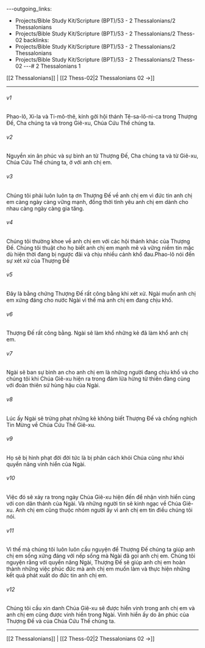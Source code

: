 ---outgoing_links:
  - Projects/Bible Study Kit/Scripture (BPT)/53 - 2 Thessalonians/2 Thessalonians
  - Projects/Bible Study Kit/Scripture (BPT)/53 - 2 Thessalonians/2 Thess-02
backlinks:
  - Projects/Bible Study Kit/Scripture (BPT)/53 - 2 Thessalonians/2 Thessalonians
  - Projects/Bible Study Kit/Scripture (BPT)/53 - 2 Thessalonians/2 Thess-02
---# 2 Thessalonians 1

[[2 Thessalonians]] | [[2 Thess-02|2 Thessalonians 02 →]]
***



###### v1 
Phao-lô, Xi-la và Ti-mô-thê, kính gởi hội thánh Tê-sa-lô-ni-ca trong Thượng Đế, Cha chúng ta và trong Giê-xu, Chúa Cứu Thế chúng ta. 

###### v2 
Nguyền xin ân phúc và sự bình an từ Thượng Đế, Cha chúng ta và từ Giê-xu, Chúa Cứu Thế chúng ta, ở với anh chị em. 

###### v3 
Chúng tôi phải luôn luôn tạ ơn Thượng Đế về anh chị em vì đức tin anh chị em càng ngày càng vững mạnh, đồng thời tình yêu anh chị em dành cho nhau càng ngày càng gia tăng. 

###### v4 
Chúng tôi thường khoe về anh chị em với các hội thánh khác của Thượng Đế. Chúng tôi thuật cho họ biết anh chị em mạnh mẽ và vững niềm tin mặc dù hiện thời đang bị ngược đãi và chịu nhiều cảnh khổ đau.Phao-lô nói đến sự xét xử của Thượng Đế 

###### v5 
Đây là bằng chứng Thượng Đế rất công bằng khi xét xử. Ngài muốn anh chị em xứng đáng cho nước Ngài vì thế mà anh chị em đang chịu khổ. 

###### v6 
Thượng Đế rất công bằng. Ngài sẽ làm khổ những kẻ đã làm khổ anh chị em. 

###### v7 
Ngài sẽ ban sự bình an cho anh chị em là những người đang chịu khổ và cho chúng tôi khi Chúa Giê-xu hiện ra trong đám lửa hừng từ thiên đàng cùng với đoàn thiên sứ hùng hậu của Ngài. 

###### v8 
Lúc ấy Ngài sẽ trừng phạt những kẻ không biết Thượng Đế và chống nghịch Tin Mừng về Chúa Cứu Thế Giê-xu. 

###### v9 
Họ sẽ bị hình phạt đời đời tức là bị phân cách khỏi Chúa cũng như khỏi quyền năng vinh hiển của Ngài. 

###### v10 
Việc đó sẽ xảy ra trong ngày Chúa Giê-xu hiện đến để nhận vinh hiển cùng với con dân thánh của Ngài. Và những người tin sẽ kinh ngạc về Chúa Giê-xu. Anh chị em cũng thuộc nhóm người ấy vì anh chị em tin điều chúng tôi nói. 

###### v11 
Vì thế mà chúng tôi luôn luôn cầu nguyện để Thượng Đế chúng ta giúp anh chị em sống xứng đáng với nếp sống mà Ngài đã gọi anh chị em. Chúng tôi nguyện rằng với quyền năng Ngài, Thượng Đế sẽ giúp anh chị em hoàn thành những việc phúc đức mà anh chị em muốn làm và thực hiện những kết quả phát xuất do đức tin anh chị em. 

###### v12 
Chúng tôi cầu xin danh Chúa Giê-xu sẽ được hiển vinh trong anh chị em và anh chị em cũng được vinh hiển trong Ngài. Vinh hiển ấy do ân phúc của Thượng Đế và của Chúa Cứu Thế chúng ta.

***
[[2 Thessalonians]] | [[2 Thess-02|2 Thessalonians 02 →]]
